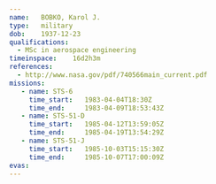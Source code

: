 ```yaml
---
name:	BOBKO, Karol J.
type:	military
dob:	1937-12-23
qualifications:
  - MSc in aerospace engineering
timeinspace:	16d2h3m
references:
  - http://www.nasa.gov/pdf/740566main_current.pdf
missions:
   - name: STS-6
     time_start:   1983-04-04T18:30Z
     time_end:     1983-04-09T18:53:43Z
   - name: STS-51-D
     time_start:   1985-04-12T13:59:05Z
     time_end:     1985-04-19T13:54:29Z
   - name: STS-51-J
     time_start:   1985-10-03T15:15:30Z
     time_end:     1985-10-07T17:00:09Z
evas:
---
```

